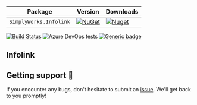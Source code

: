 | **Package** |**Version** |**Downloads** |
| ------- | ----- | ----- |
| `SimplyWorks.Infolink` | [![NuGet](https://img.shields.io/nuget/v/SimplyWorks.Infolink.Sdk)](https://www.nuget.org/packages/SimplyWorks.Infolink.Sdk/) | [![Nuget](https://img.shields.io/nuget/dt/SimplyWorks.Infolink.Sdk)](https://nuget.org/packages/SimplyWorks.Infolink) |


[![Build Status](https://dev.azure.com/simplify9/Github%20Pipelines/_apis/build/status/simplify9.Infolink?branchName=master)](https://dev.azure.com/simplify9/Github%20Pipelines/_build/latest?definitionId=168&branchName=master) ![Azure DevOps tests](https://img.shields.io/azure-devops/tests/Simplify9/Github%20Pipelines/168?) [![Generic badge](https://img.shields.io/badge/contributions-WELCOME-<green>.svg)](https://shields.io/)

## Infolink 


## Getting support 👷
If you encounter any bugs, don't hesitate to submit an [issue](https://github.com/simplify9/Infolink/issues). We'll get back to you promptly!